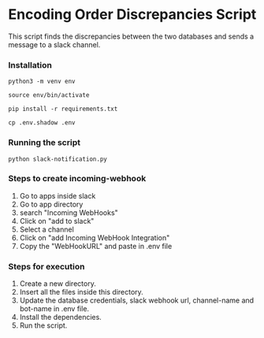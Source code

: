 # Encoding Order Discrepancies Script
This script finds the discrepancies between the two databases and sends a message to a slack channel.

### Installation
```
python3 -m venv env
```
```
source env/bin/activate
```
```
pip install -r requirements.txt
```
```
cp .env.shadow .env
```

### Running the script
```
python slack-notification.py
```
### Steps to create incoming-webhook
1. Go to apps inside slack
2. Go to app directory
3. search "Incoming WebHooks"
4. Click on "add to slack"
5. Select a channel
6. Click on "add Incoming WebHook Integration"
7. Copy the "WebHookURL" and paste in .env file

### Steps for execution
1. Create a new directory.
2. Insert all the files inside this directory.
3. Update the database credentials, slack webhook url, channel-name and bot-name in .env file.
4. Install the dependencies.
5. Run the script.
